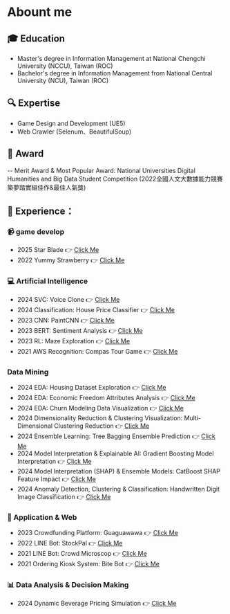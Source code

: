 # Abount me

##  :mortar_board: Education
- Master's degree in Information Management at National Chengchi University (NCCU), Taiwan (ROC)
- Bachelor's degree in Information Management from National Central University (NCU), Taiwan (ROC)

## :mag: Expertise
- Game Design and Development (UE5)
- Web Crawler (Selenum、BeautifulSoup)

## :school_satchel: Award
-- Merit Award &  Most Popular Award: National Universities Digital Humanities and Big Data Student Competition  (2022全國人文大數據能力競賽築夢踏實組佳作&最佳人氣獎)

## :muscle: Experience：

### :video_camera:  game develop
- 2025 Star Blade 👉 [Click Me]()
- 2022 Yummy Strawberry 👉 [Click Me]()
### :computer: Artificial Intelligence
- 2024 SVC: Voice Clone 👉 [Click Me](https://github.com/chickenmaru/2024_PersonalProject_SVC_VoiceClone)
- 2024 Classification: House Price Classifier  👉 [Click Me](https://github.com/chickenmaru/2024_CourseProject_Classification_HousePriceClassifier)
- 2023 CNN: PaintCNN  👉 [Click Me](https://github.com/chickenmaru/2023_CouseAssignment_CNN_PaintCNN)
- 2023 BERT: Sentiment Analysis  👉 [Click Me](https://github.com/chickenmaru/2023_CouseAssignment_BERT_SentimentAnalysis)
- 2023 RL: Maze Exploration  👉 [Click Me](https://github.com/chickenmaru/2023_CouseAssignment_RL_MazeExploration)
- 2021 AWS Recognition: Compas Tour Game  👉 [Click Me](https://github.com/chickenmaru/2021_CourseProject_AWSRecognition_AICompasTourGame)

###  Data Mining 
- 2024 EDA: Housing Dataset Exploration 👉 [Click Me](https://github.com/chickenmaru/2024_CourseAssignment_EDA_HousingDatasetExploration)
- 2024 EDA: Economic Freedom Attributes Analysis 👉 [Click Me](https://github.com/chickenmaru/2024_CourseAssignment_EDA_EconomicFreedomAttributesAnalysis)
- 2024 EDA: Churn Modeling Data Visualization 👉 [Click Me]()
- 2024 Dimensionality Reduction & Clustering Visualization: Multi-Dimensional Clustering Reduction 👉 [Click Me]()
- 2024 Ensemble Learning: Tree Bagging Ensemble Prediction 👉 [Click Me]()
- 2024 Model Interpretation & Explainable AI: Gradient Boosting Model Interpretation 👉 [Click Me]()
- 2024 Model Interpretation (SHAP) & Ensemble Models: CatBoost SHAP Feature Impact 👉 [Click Me]()
- 2024 Anomaly Detection, Clustering & Classification: Handwritten Digit Image Classification 👉 [Click Me]()


### :iphone: Application & Web 
- 2023 Crowdfunding Platform: Guaguawawa  👉 [Click Me](https://github.com/chickenmaru/2023_CourseProject_CrowdfundingPlatform_Guaguawawa)
- 2022 LINE Bot: StockPal 👉 [Click Me](https://github.com/chickenmaru/2022_CourseProject_LINEBOT_StockPal)
- 2021 LINE Bot: Crowd Microscop 👉 [Click Me](https://github.com/chickenmaru/-2021_CompetitionProject_LINEBOT_CrowdMicroscope)
- 2021 Ordering Kiosk System: Bite Bot 👉 [Click Me]()

### :bar_chart: Data Analysis & Decision Making
- 2024 Dynamic Beverage Pricing Simulation 👉 [Click Me](https://github.com/chickenmaru/2024_CourseProject_DynamicBeveragePricingSimulation)
<!---
chickenmaru/chickenmaru is a ✨ special ✨ repository because its `README.md` (this file) appears on your GitHub profile.
You can click the Preview link to take a look at your changes.
--->
